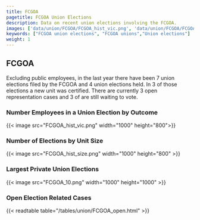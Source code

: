```yaml
---
title: FCGOA
pagetitle: FCGOA Union Elections
description: Data on recent union elections involving the FCGOA.
images: ['data/union/FCGOA/FCGOA_hist_vic.png', 'data/union/FCGOA/FCGOA_hist_size.png', 'data/union/FCGOA/FCGOA_10.png']
keywords: ["FCGOA union elections", "FCGOA unions","Union elections"]
weight: 1
---
```

##  FCGOA

Excluding public employees, in the last year there have been 7 union elections filed by the FCGOA and 4 union elections held. In 3 of those elections a new unit was certified. There are currently 3 open representation cases and 3 of are still waiting to vote.

### Number Employees in a Union Election by Outcome
{{< image src="FCGOA_hist_vic.png" width="1000" height="800">}}

### Number of Elections by Unit Size
{{< image src="FCGOA_hist_size.png" width="1000" height="800" >}}

### Largest Private Union Elections
{{< image src="FCGOA_10.png" width="1000" height="1000"  >}}

### Open Election Related Cases
{{< readtable table="/tables/union/FCGOA_open.html" >}}

